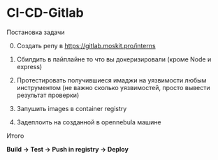 # CI-CD-Gitlab

Постановка задачи

0) Создать репу в https://gitlab.moskit.pro/interns 

1) Сбилдить в пайплайне то что вы докеризировали (кроме Node и express)

2) Протестировать получившиеся имаджи на уязвимости любым инструментом (не важно сколько уязвимостей, просто вывести результат проверки)

3) Запушить images в container registry

4) Задеплоить на созданной в opennebula машине

Итого

**Build -> Test -> Push in registry -> Deploy**

